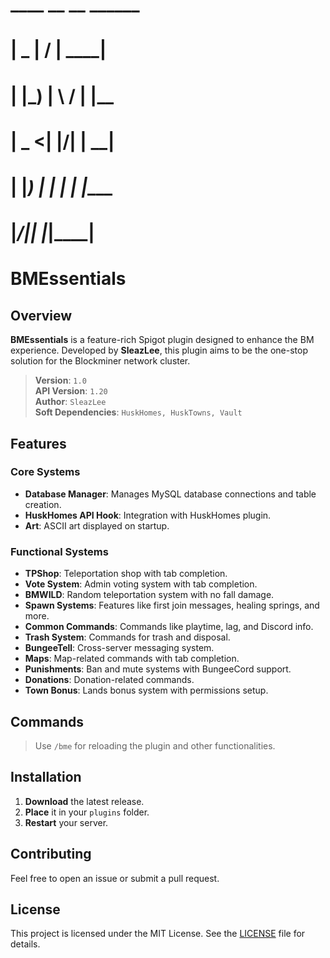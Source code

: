 #  ____  __  __ ______
# |  _ \|  \/  |  ____|
# | |_) | \  / | |__
# |  _ <| |\/| |  __|
# | |_) | |  | | |____
# |____/|_|  |_|______|
#
# **BMEssentials**

## **Overview**
**BMEssentials** is a feature-rich Spigot plugin designed to enhance the BM experience. Developed by **SleazLee**, this plugin aims to be the one-stop solution for the Blockminer network cluster.

> **Version**: `1.0`  
> **API Version**: `1.20`  
> **Author**: `SleazLee`  
> **Soft Dependencies**: `HuskHomes, HuskTowns, Vault`

## **Features**
### **Core Systems**
- **Database Manager**: Manages MySQL database connections and table creation.
- **HuskHomes API Hook**: Integration with HuskHomes plugin.
- **Art**: ASCII art displayed on startup.

### **Functional Systems**
- **TPShop**: Teleportation shop with tab completion.
- **Vote System**: Admin voting system with tab completion.
- **BMWILD**: Random teleportation system with no fall damage.
- **Spawn Systems**: Features like first join messages, healing springs, and more.
- **Common Commands**: Commands like playtime, lag, and Discord info.
- **Trash System**: Commands for trash and disposal.
- **BungeeTell**: Cross-server messaging system.
- **Maps**: Map-related commands with tab completion.
- **Punishments**: Ban and mute systems with BungeeCord support.
- **Donations**: Donation-related commands.
- **Town Bonus**: Lands bonus system with permissions setup.

## **Commands**
> Use `/bme` for reloading the plugin and other functionalities.

## **Installation**
1. **Download** the latest release.
2. **Place** it in your `plugins` folder.
3. **Restart** your server.

## **Contributing**
Feel free to open an issue or submit a pull request.

## **License**
This project is licensed under the MIT License. See the [LICENSE](LICENSE) file for details.
